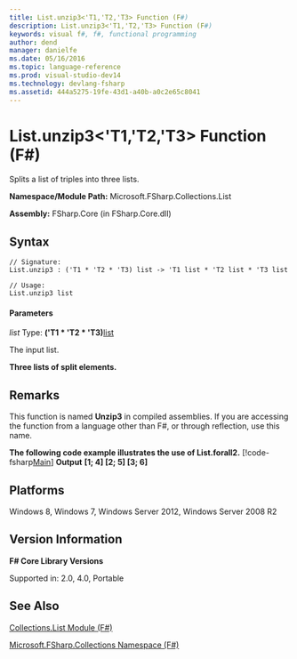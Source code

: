 ```yaml
---
title: List.unzip3<'T1,'T2,'T3> Function (F#)
description: List.unzip3<'T1,'T2,'T3> Function (F#)
keywords: visual f#, f#, functional programming
author: dend
manager: danielfe
ms.date: 05/16/2016
ms.topic: language-reference
ms.prod: visual-studio-dev14
ms.technology: devlang-fsharp
ms.assetid: 444a5275-19fe-43d1-a40b-a0c2e65c8041 
---
```


# List.unzip3<'T1,'T2,'T3> Function (F#)

Splits a list of triples into three lists.

**Namespace/Module Path:** Microsoft.FSharp.Collections.List

**Assembly:** FSharp.Core (in FSharp.Core.dll)


## Syntax

```
// Signature:
List.unzip3 : ('T1 * 'T2 * 'T3) list -> 'T1 list * 'T2 list * 'T3 list

// Usage:
List.unzip3 list
```

#### Parameters
*list*
Type: **('T1 &#42; 'T2 &#42; 'T3)**[list](https://msdn.microsoft.com/library/c627b668-477b-4409-91ed-06d7f1b3e4a7)


The input list.



**Three lists of split elements.**
## Remarks
This function is named **Unzip3** in compiled assemblies. If you are accessing the function from a language other than F#, or through reflection, use this name.

**The following code example illustrates the use of List.forall2.**
[!code-fsharp[Main](snippets/fslists/snippet39.fs)]
**Output**
**[1; 4] [2; 5] [3; 6]**
## Platforms
Windows 8, Windows 7, Windows Server 2012, Windows Server 2008 R2


## Version Information
**F# Core Library Versions**

Supported in: 2.0, 4.0, Portable




## See Also
[Collections.List Module &#40;F&#35;&#41;](Collections.List-Module-%5BFSharp%5D.md)

[Microsoft.FSharp.Collections Namespace &#40;F&#35;&#41;](Microsoft.FSharp.Collections-Namespace-%5BFSharp%5D.md)

